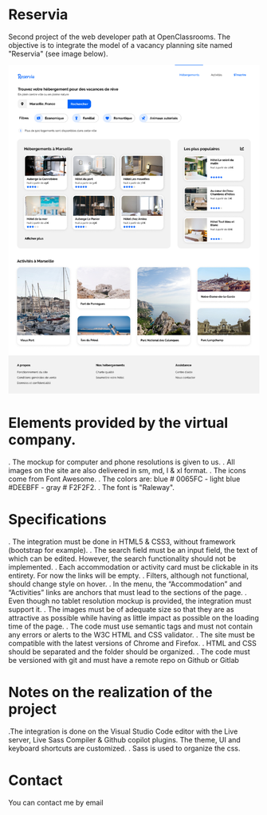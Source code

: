 # Reservia

Second project of the web developer path at OpenClassrooms. The objective is to integrate the model of a vacancy planning site named "Reservia" (see image below).

![maquette web reservia](./img/mockup/desktop.png)

# Elements provided by the virtual company.

. The mockup for computer and phone resolutions is given to us.
. All images on the site are also delivered in sm, md, l & xl format.
. The icons come from Font Awesome.
. The colors are: blue # 0065FC - light blue #DEEBFF - gray # F2F2F2.
. The font is "Raleway".

# Specifications

. The integration must be done in HTML5 & CSS3, without framework (bootstrap for example).
. The search field must be an input field, the text of which can be edited. However, the search functionality should not be implemented.
. Each accommodation or activity card must be clickable in its entirety. For now the links will be empty.
. Filters, although not functional, should change style on hover.
. In the menu, the “Accommodation” and “Activities” links are anchors that must lead to the sections of the page.
. Even though no tablet resolution mockup is provided, the integration must support it.
. The images must be of adequate size so that they are as attractive as possible while having as little impact as possible on the loading time of the page.
. The code must use semantic tags and must not contain any errors or alerts to the W3C HTML and CSS validator.
. The site must be compatible with the latest versions of Chrome and Firefox.
. HTML and CSS should be separated and the folder should be organized.
. The code must be versioned with git and must have a remote repo on Github or Gitlab

# Notes on the realization of the project

.The integration is done on the Visual Studio Code editor with the Live server, Live Sass Compiler & Github copilot plugins. The theme, UI and keyboard shortcuts are customized.
. Sass is used to organize the css.

# Contact

You can contact me by email

